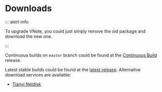 # Downloads
::: alert-info

To upgrade VNote, you could just simply remove the old package and download the new one.

:::

Continuous builds on `master` branch could be found at the [Continuous Build](https://github.com/vnotex/vnote/releases/tag/continuous-build) release.

Latest stable builds could be found at the [latest release](https://github.com/vnotex/vnote/releases/latest). Alternative download services are available:

*   [Tianyi Netdisk](https://cloud.189.cn/t/Av67NvmEJVBv)